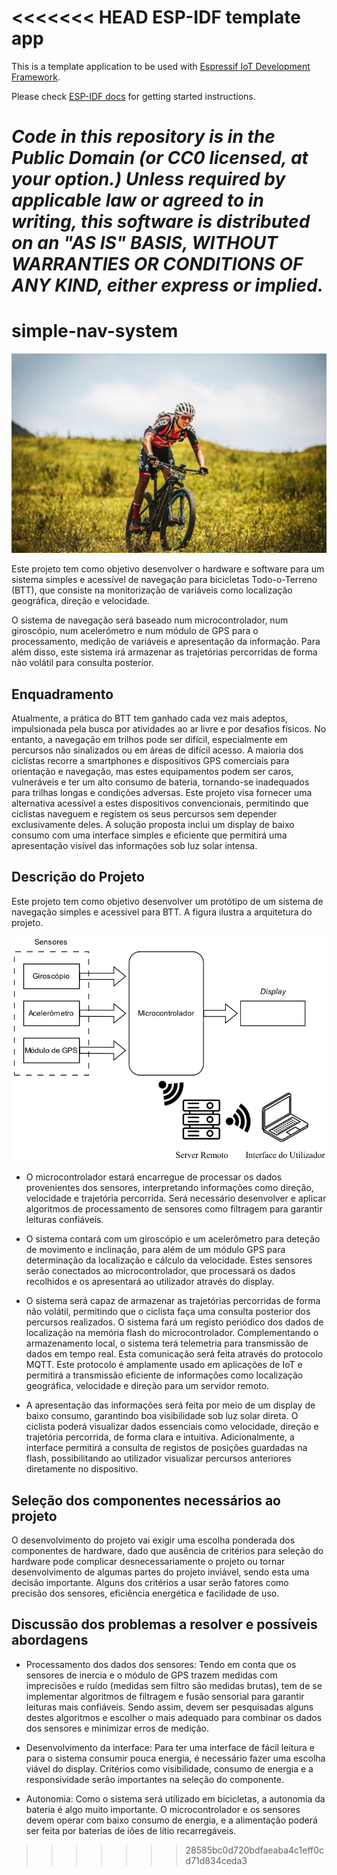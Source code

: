 <<<<<<< HEAD
ESP-IDF template app
====================

This is a template application to be used with [Espressif IoT Development Framework](https://github.com/espressif/esp-idf).

Please check [ESP-IDF docs](https://docs.espressif.com/projects/esp-idf/en/latest/get-started/index.html) for getting started instructions.

*Code in this repository is in the Public Domain (or CC0 licensed, at your option.)
Unless required by applicable law or agreed to in writing, this
software is distributed on an "AS IS" BASIS, WITHOUT WARRANTIES OR
CONDITIONS OF ANY KIND, either express or implied.*
=======
# simple-nav-system

![Banner](docs/bike.png)

Este projeto tem como objetivo desenvolver o hardware e software para um sistema simples e acessível de navegação para bicicletas Todo-o-Terreno (BTT), que consiste na monitorização de variáveis como localização geográfica, direção e velocidade.

O sistema de navegação será baseado num microcontrolador, num giroscópio, num acelerómetro e num módulo de GPS para o processamento, medição de variáveis e apresentação da informação. Para além disso, este sistema irá armazenar as trajetórias percorridas de forma não volátil para consulta posterior.

## Enquadramento

Atualmente, a prática do BTT tem ganhado cada vez mais adeptos, impulsionada pela busca por atividades ao ar livre e por desafios físicos. No entanto, a navegação em trilhos pode ser difícil, especialmente em percursos não sinalizados ou em áreas de difícil acesso. A maioria dos ciclistas recorre a smartphones e dispositivos GPS comerciais para orientação e navegação, mas estes equipamentos podem ser caros, vulneráveis e ter um alto consumo de bateria, tornando-se inadequados para trilhas longas e condições adversas.
Este projeto visa fornecer uma alternativa acessível a estes dispositivos convencionais, permitindo que ciclistas naveguem e registem os seus percursos sem depender exclusivamente deles. A solução proposta inclui um display de baixo consumo com uma interface simples e eficiente que permitirá uma apresentação visível das informações sob luz solar intensa.

## Descrição do Projeto

Este projeto tem como objetivo desenvolver um protótipo de um sistema de navegação simples e acessível para BTT. A figura ilustra a arquitetura do projeto.

![Arquitetura inical do projeto](docs/architecture.png)

- O microcontrolador estará encarregue de processar os dados provenientes dos sensores, interpretando informações como direção, velocidade e trajetória percorrida. Será necessário desenvolver e aplicar algoritmos de processamento de sensores como filtragem para garantir leituras confiáveis.

- O sistema contará com um giroscópio e um acelerômetro para deteção de movimento e inclinação, para além de um módulo GPS para determinação da localização e cálculo da velocidade. Estes sensores serão conectados ao microcontrolador, que processará os dados recolhidos e os apresentará ao utilizador através do display.

- O sistema será capaz de armazenar as trajetórias percorridas de forma não volátil, permitindo que o ciclista faça uma consulta posterior dos percursos realizados. O sistema fará um registo periódico dos dados de localização na memória flash do microcontrolador. Complementando o armazenamento local, o sistema terá telemetria para transmissão de dados em tempo real. Esta comunicação será feita através do protocolo MQTT. Este protocolo é amplamente usado em aplicações de IoT e permitirá a transmissão eficiente de informações como localização geográfica, velocidade e direção para um servidor remoto.

- A apresentação das informações será feita por meio de um display de baixo consumo, garantindo boa visibilidade sob luz solar direta. O ciclista poderá visualizar dados essenciais como velocidade, direção e trajetória percorrida, de forma clara e intuitiva. Adicionalmente, a interface permitirá a consulta de registos de posições guardadas na flash, possibilitando ao utilizador visualizar percursos anteriores diretamente no dispositivo.

## Seleção dos componentes necessários ao projeto

O desenvolvimento do projeto vai exigir uma escolha ponderada dos componentes de hardware, dado que ausência de critérios para seleção do hardware pode complicar desnecessariamente o projeto ou tornar desenvolvimento de algumas partes do projeto inviável, sendo esta uma decisão importante. Alguns dos critérios a usar serão fatores como precisão dos sensores, eficiência energética e facilidade de uso.

## Discussão dos problemas a resolver e possíveis abordagens

- Processamento dos dados dos sensores: Tendo em conta que os sensores de inercia e o módulo de GPS trazem medidas com imprecisões e ruído (medidas sem filtro são medidas brutas), tem de se implementar algoritmos de filtragem e fusão sensorial para garantir leituras mais confiáveis. Sendo assim, devem ser pesquisadas alguns destes algoritmos e escolher o mais adequado para combinar os dados dos sensores e minimizar erros de medição.

- Desenvolvimento da interface: Para ter uma interface de fácil leitura e para o sistema consumir pouca energia, é necessário fazer uma escolha viável do display. Critérios como visibilidade, consumo de energia e a responsividade serão importantes na seleção do componente.

- Autonomia: Como o sistema será utilizado em bicicletas, a autonomia da bateria é algo muito importante. O microcontrolador e os sensores devem operar com baixo consumo de energia, e a alimentação poderá ser feita por baterias de iões de lítio recarregáveis.
>>>>>>> 28585bc0d720bdfaeaba4c1eff0cd71d834ceda3
